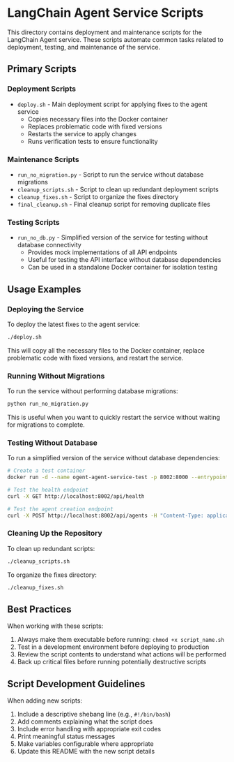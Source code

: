 # LangChain Agent Service Scripts

This directory contains deployment and maintenance scripts for the LangChain Agent service. These scripts automate common tasks related to deployment, testing, and maintenance of the service.

## Primary Scripts

### Deployment Scripts
- `deploy.sh` - Main deployment script for applying fixes to the agent service
  - Copies necessary files into the Docker container
  - Replaces problematic code with fixed versions
  - Restarts the service to apply changes
  - Runs verification tests to ensure functionality

### Maintenance Scripts
- `run_no_migration.py` - Script to run the service without database migrations
- `cleanup_scripts.sh` - Script to clean up redundant deployment scripts
- `cleanup_fixes.sh` - Script to organize the fixes directory
- `final_cleanup.sh` - Final cleanup script for removing duplicate files

### Testing Scripts
- `run_no_db.py` - Simplified version of the service for testing without database connectivity
  - Provides mock implementations of all API endpoints
  - Useful for testing the API interface without database dependencies
  - Can be used in a standalone Docker container for isolation testing

## Usage Examples

### Deploying the Service

To deploy the latest fixes to the agent service:

```bash
./deploy.sh
```

This will copy all the necessary files to the Docker container, replace problematic code with fixed versions, and restart the service.

### Running Without Migrations

To run the service without performing database migrations:

```bash
python run_no_migration.py
```

This is useful when you want to quickly restart the service without waiting for migrations to complete.

### Testing Without Database

To run a simplified version of the service without database dependencies:

```bash
# Create a test container
docker run -d --name ogent-agent-service-test -p 8002:8000 --entrypoint "python" -v $(pwd):/app ogent-microservice-agent-service /app/scripts/run_no_db.py

# Test the health endpoint
curl -X GET http://localhost:8002/api/health

# Test the agent creation endpoint
curl -X POST http://localhost:8002/api/agents -H "Content-Type: application/json" -d '{"name":"Test Agent", "agent_type":"conversational"}'
```

### Cleaning Up the Repository

To clean up redundant scripts:

```bash
./cleanup_scripts.sh
```

To organize the fixes directory:

```bash
./cleanup_fixes.sh
```

## Best Practices

When working with these scripts:

1. Always make them executable before running: `chmod +x script_name.sh`
2. Test in a development environment before deploying to production
3. Review the script contents to understand what actions will be performed
4. Back up critical files before running potentially destructive scripts

## Script Development Guidelines

When adding new scripts:

1. Include a descriptive shebang line (e.g., `#!/bin/bash`)
2. Add comments explaining what the script does
3. Include error handling with appropriate exit codes
4. Print meaningful status messages
5. Make variables configurable where appropriate
6. Update this README with the new script details
